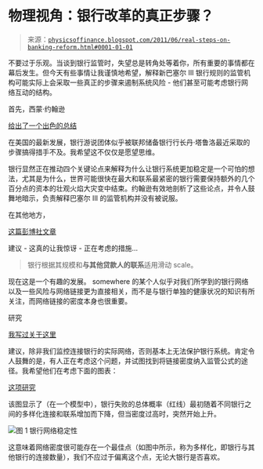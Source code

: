 <!--yml

分类：未分类

日期：2024-05-18 07:07:57

-->

# 物理视角：银行改革的真正步骤？

> 来源：[`physicsoffinance.blogspot.com/2011/06/real-steps-on-banking-reform.html#0001-01-01`](http://physicsoffinance.blogspot.com/2011/06/real-steps-on-banking-reform.html#0001-01-01)

不要过于乐观。当谈到银行监管时，失望总是转角处等着你，所有重要的事情都在幕后发生。但今天有些事情让我谨慎地希望，解释新巴塞尔 III 银行规则的监管机构可能实际上会采取一些真正的步骤来遏制系统风险 - 他们甚至可能考虑银行网络互动的结构。

首先，西蒙·约翰逊

[给出了一个出色的总结](http://baselinescenario.com/2011/06/15/basel-tomato-and-mozzarella/#more-9094)

在美国的最新发展，银行游说团体似乎被联邦储备银行行长丹·塔鲁洛最近采取的步骤搞得措手不及。我希望这不仅仅是愿望思维。

银行显然正在推动四个关键论点来解释为什么让银行系统更加稳定是一个可怕的想法，尤其是为什么，世界可能很快在最大和联系最紧密的银行需要保持额外的几个百分点的资本的壮观火焰大灾变中结束。约翰逊有效地剖析了这些论点，并令人鼓舞地暗示，负责解释巴塞尔 III 的监管机构并没有被说服。

在其他地方，

[这篇彭博社文章](http://www.bloomberg.com/news/2011-06-16/basel-is-said-to-consider-3-5-percentage-point-fee-to-curb-growth-of-banks.html)

建议 - 这真的让我惊讶 - 正在考虑的措施...

> 银行根据其规模和**与其他贷款人的联系**适用滑动 scale。

现在这是一个有趣的发展。 somewhere 的某个人似乎对我们所学到的银行网络以及一些风险与网络链接更为直接相关，而不是与银行单独的健康状况的知识有所关注，而网络链接的密度本身也很重要。

研究

[我写过关于这里](http://physicsoffinance.blogspot.com/2011/06/so-quickly-we-forget.html)

建议，除非我们监控连接银行的实际网络，否则基本上无法保护银行系统。肯定令人鼓舞的是，有人正在考虑这个问题，并试图找到将链接密度纳入监管公式的途径。我希望他们在考虑下面的图表：

[这项研究](http://centridiricerca.unicatt.it/scienze_cognitive_comunicazione_delligatti.pdf)

该图显示了（在一个模型中），银行失败的总体概率（红线）最初随着不同银行之间的多样化连接和联系增加而下降，但当密度过高时，突然开始上升。

![图 1 银行网络稳定性](https://blogger.googleusercontent.com/img/b/R29vZ2xl/AVvXsEg2jcIOVJwXnH0HBo5QoDxd82zVvEosp-qu5w3XnUOrUnniWA9epg-qu_5_WUePHFgYlUTctXRazyjGmg0ItWUlMQ9934NXcaExx0Ul4antUMSKgX7aXw3sra9ttusXCRTDBGGTPmk27VrC/s1600/figure_1_banking_network_stability.png)

这意味着网络密度很可能存在一个最佳点（如图中所示，称为多样化，即银行与其他银行的连接数量），我们不应过于偏离这个点，无论大银行是否喜欢。
